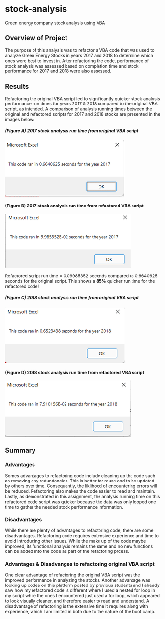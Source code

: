 # stock-analysis
Green energy company stock analysis using VBA

## Overview of Project
The purpose of this analysis was to refactor a VBA code that was used to analyze Green Energy Stocks in years 2017 and 2018 to determine which ones were best to invest in. After refactoring the code, performance of stock analysis was assessed based on completion time and stock performance for 2017 and 2018 were also assessed.

## Results
Refactoring the original VBA script led to significantly quicker stock analysis performance run times for years 2017 & 2018 compared to the original VBA script, as intended. A comparison of analysis running times between the original and refactored scripts for 2017 and 2018 stocks are presented in the images below:

##### __(Figure A) 2017 stock analysis run time from original VBA script__
![Original_VBA_Challenge_2017](Original_VBA_Challenge_2017.png)
#### __(Figure B) 2017 stock analysis run time from refactored VBA script__
![VBA_Challenge_2017](VBA_Challenge_2017.png)

Refactored script run time = 0.09985352 seconds compared to 0.6640625 seconds for the original script. This shows a __85%__ quicker run time for the refactored code!

##### __(Figure C) 2018 stock analysis run time from original VBA script__
![Original_VBA_Challenge_2018](Original_VBA_Challenge_2018.png)
#### __(Figure D) 2018 stock analysis run time from refactored VBA script__
![VBA_Challenge_2018](VBA_Challenge_2018.png)

## Summary
### Advantages
Somes advantages to refactoring code include cleaning up the code such as removing any redundancies. This is better for reuse and to be updated by others over time. Consequently, the liklihood of encountering errors will be reduced. Refactoring also makes the code easier to read and maintain. Lastly, as demonstrated in this assignment, the analysis running time on this refactored code script was quicker because the data was only looped one time to gather the needed stock performance information.
### Disadvantages
While there are plenty of advantages to refactoring code, there are some disadvantages. Refactoring code requires extensive experience and time to avoid introducing other issues. While the make up of the code maybe improved, its functional analysis remains the same and no new functions can be added into the code as part of the refactoring prcess. 
### Advantages & Disadvanges to refactoring original VBA script
One clear advantage of refactoring the original VBA script was the improved performance in analyzing the stocks. Another advantage was looking up codes on this platform posted by previous students and I already saw how my refactored code is different where I used a nested for loop in my script while the ones I encountered just used a for loop, which appeared to look visually cleaner, and therefore easier to read and understand.  A disadvantage of refactoring is the extensive time it requires along with experience, which I am limited in both due to the nature of the boot camp.

